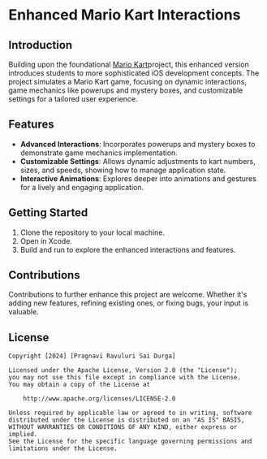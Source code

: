 # Enhanced Mario Kart Interactions

## Introduction
Building upon the foundational [Mario Kart](https://github.com/pragnavi/Mario-Kart "Mario Kart")project, this enhanced version introduces students to more sophisticated iOS development concepts. The project simulates a Mario Kart game, focusing on dynamic interactions, game mechanics like powerups and mystery boxes, and customizable settings for a tailored user experience.

## Features
- **Advanced Interactions**: Incorporates powerups and mystery boxes to demonstrate game mechanics implementation.
- **Customizable Settings**: Allows dynamic adjustments to kart numbers, sizes, and speeds, showing how to manage application state.
- **Interactive Animations**: Explores deeper into animations and gestures for a lively and engaging application.

## Getting Started
1. Clone the repository to your local machine.
2. Open in Xcode.
3. Build and run to explore the enhanced interactions and features.

## Contributions
Contributions to further enhance this project are welcome. Whether it's adding new features, refining existing ones, or fixing bugs, your input is valuable.

## License

    Copyright [2024] [Pragnavi Ravuluri Sai Durga]

    Licensed under the Apache License, Version 2.0 (the "License");
    you may not use this file except in compliance with the License.
    You may obtain a copy of the License at

        http://www.apache.org/licenses/LICENSE-2.0

    Unless required by applicable law or agreed to in writing, software
    distributed under the License is distributed on an "AS IS" BASIS,
    WITHOUT WARRANTIES OR CONDITIONS OF ANY KIND, either express or implied.
    See the License for the specific language governing permissions and
    limitations under the License.

